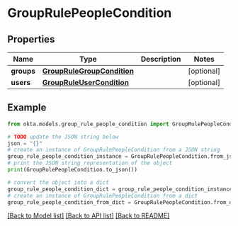 # GroupRulePeopleCondition


## Properties

Name | Type | Description | Notes
------------ | ------------- | ------------- | -------------
**groups** | [**GroupRuleGroupCondition**](GroupRuleGroupCondition.md) |  | [optional] 
**users** | [**GroupRuleUserCondition**](GroupRuleUserCondition.md) |  | [optional] 

## Example

```python
from okta.models.group_rule_people_condition import GroupRulePeopleCondition

# TODO update the JSON string below
json = "{}"
# create an instance of GroupRulePeopleCondition from a JSON string
group_rule_people_condition_instance = GroupRulePeopleCondition.from_json(json)
# print the JSON string representation of the object
print(GroupRulePeopleCondition.to_json())

# convert the object into a dict
group_rule_people_condition_dict = group_rule_people_condition_instance.to_dict()
# create an instance of GroupRulePeopleCondition from a dict
group_rule_people_condition_from_dict = GroupRulePeopleCondition.from_dict(group_rule_people_condition_dict)
```
[[Back to Model list]](../README.md#documentation-for-models) [[Back to API list]](../README.md#documentation-for-api-endpoints) [[Back to README]](../README.md)


